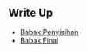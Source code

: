 ## Write Up
+ [Babak Penyisihan](./WU_ARACTF_yah,%20namanya%20juga%20O%20R%20A%20NG%20N%20G%20E%20H%20A%20C%20C.pdf)
+ [Babak Final](./WUARACTF%20FINAL_yah,%20namanya%20juga%20O%20R%20A%20NG%20N%20G%20E%20H%20A%20C%20C.pdf)
